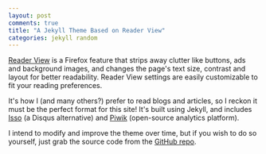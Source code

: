 ```yaml
---
layout: post
comments: true
title: "A Jekyll Theme Based on Reader View"
categories: jekyll random
---
```


[Reader View](https://support.mozilla.org/en-US/kb/firefox-reader-view-clutter-free-web-pages) is a Firefox feature that strips away clutter like buttons, ads and background images, and changes the page's text size, contrast and layout for better readability. Reader View settings are easily customizable to fit your reading preferences.

It's how I (and many others?) prefer to read blogs and articles, so I reckon it must be the perfect format for this site! It's built using Jekyll, and includes [Isso](https://posativ.org/isso/) (a Disqus alternative) and [Piwik](https://piwik.org/) (open-source analytics platform).

I intend to modify and improve the theme over time, but if you wish to do so yourself, just grab the source code from the [GitHub repo](https://github.com/tabreturn/tabreturn.github.io).
